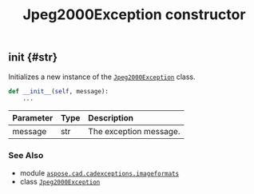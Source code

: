 ﻿---
title: Jpeg2000Exception constructor
second_title: Aspose.CAD for Python via .NET API References
description: 
type: docs
weight: 10
url: /python-net/aspose.cad.cadexceptions.imageformats/jpeg2000exception/__init__/
is_root: false
---

## __init__ {#str}

Initializes a new instance of the [`Jpeg2000Exception`](/cad/python-net/aspose.cad.cadexceptions.imageformats/jpeg2000exception) class.



```python
def __init__(self, message):
    ...
```


| Parameter | Type | Description |
| :- | :- | :- |
| message | str | The exception message. |



### See Also
* module [`aspose.cad.cadexceptions.imageformats`](../../)
* class [`Jpeg2000Exception`](/cad/python-net/aspose.cad.cadexceptions.imageformats/jpeg2000exception)
